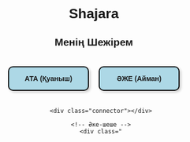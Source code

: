 # Shajara
<!DOCTYPE html>
<html lang="kk">
<head>
    <meta charset="UTF-8">
    <meta name="viewport" content="width=device-width, initial-scale=1.0">
    <title>Шежіре</title>
    <style>
        body {
            font-family: Arial, sans-serif;
            text-align: center;
        }
        .tree {
            display: flex;
            flex-direction: column;
            align-items: center;
        }
        .level {
            display: flex;
            justify-content: center;
            gap: 20px;
            margin: 20px 0;
        }
        .person {
            padding: 15px 20px;
            border-radius: 10px;
            text-align: center;
            font-weight: bold;
            background-color: #f0f0f0;
            border: 2px solid black;
            min-width: 120px;
            box-shadow: 3px 3px 5px rgba(0, 0, 0, 0.2);
        }
        .connector {
            width: 2px;
            height: 20px;
            background: black;
            margin: 0 auto;
        }
    </style>
</head>
<body>
    <h2>Менің Шежірем</h2>
    <div class="tree">
        <!-- Атасы мен әжесі -->
        <div class="level">
            <div class="person" style="background:#ADD8E6;">АТА (Қуаныш)</div>
            <div class="person" style="background:#ADD8E6;">ӘЖЕ (Айман)</div>
        </div>

        <div class="connector"></div>

        <!-- Әке-шеше -->
        <div class="
